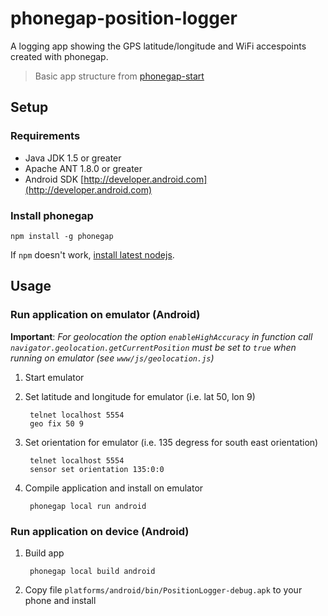 phonegap-position-logger
========================

A logging app showing the GPS latitude/longitude and WiFi accespoints created with phonegap.

> Basic app structure from [phonegap-start][phonegap-start]

## Setup

### Requirements

- Java JDK 1.5 or greater
- Apache ANT 1.8.0 or greater
- Android SDK [http://developer.android.com](http://developer.android.com)


### Install phonegap

    npm install -g phonegap

If `npm` doesn't work, [install latest nodejs](http://nodejs.org).


## Usage

### Run application on emulator (Android)

**Important**: _For geolocation the option `enableHighAccuracy` in function call `navigator.geolocation.getCurrentPosition` must be set
to `true` when running on emulator (see `www/js/geolocation.js`)_

1. Start emulator

2. Set latitude and longitude for emulator (i.e. lat 50, lon 9)

        telnet localhost 5554
        geo fix 50 9

3. Set orientation for emulator (i.e. 135 degress for south east orientation)

        telnet localhost 5554
        sensor set orientation 135:0:0

4. Compile application and install on emulator

        phonegap local run android

### Run application on device (Android)

1. Build app

        phonegap local build android

2. Copy file `platforms/android/bin/PositionLogger-debug.apk` to your phone and install

[cordova-app]: http://github.com/apache/cordova-app-hello-world
[phonegap-start]: http://github.com/phonegap/phonegap-start

